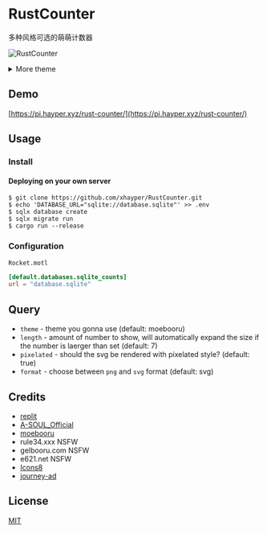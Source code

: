 # RustCounter

多种风格可选的萌萌计数器

![RustCounter](https://pi.hayper.xyz/rust-counter/count/RustCounter.githubformat=png)

<details>
<summary>More theme</summary>

##### asoul

![asoul](https://pi.hayper.xyz/rust-counter/count/demo?theme=asoul&format=png)

##### moebooru

![moebooru](https://pi.hayper.xyz/rust-counter/count/demo?theme=moebooru&format=png)

##### rule34

![Rule34](https://pi.hayper.xyz/rust-counter/count/demo?theme=rule34)

##### gelbooru

![Gelbooru](https://pi.hayper.xyz/rust-counter/count/demo?theme=gelbooru&format=png)

##### e621

![e621](https://pi.hayper.xyz/rust-counter/count/demo?theme=e621&format=png)

  <details>
    <summary>NSFW</summary>

##### moebooru-h

##### gelbooru-h

  </details>
</details>

## Demo

[https://pi.hayper.xyz/rust-counter/](https://pi.hayper.xyz/rust-counter/)

## Usage

### Install

#### Deploying on your own server

```shell
$ git clone https://github.com/xhayper/RustCounter.git
$ echo 'DATABASE_URL="sqlite://database.sqlite"' >> .env
$ sqlx database create
$ sqlx migrate run
$ cargo run --release
```

### Configuration

`Rocket.motl`

```toml
[default.databases.sqlite_counts]
url = "database.sqlite"
```


## Query

- `theme` - theme you gonna use (default: moebooru)
- `length` - amount of number to show, will automatically expand the size if the number is laerger than set (default: 7)
- `pixelated` - should the svg be rendered with pixelated style? (default: true)
- `format` - choose between `png` and `svg` format (default: svg)

## Credits

- [replit](https://replit.com/)
- [A-SOUL_Official](https://space.bilibili.com/703007996)
- [moebooru](https://github.com/moebooru/moebooru)
- rule34.xxx NSFW
- gelbooru.com NSFW
- e621.net NSFW
- [Icons8](https://icons8.com/icons/set/star)
- [journey-ad](https://github.com/journey-ad/)

## License

[MIT](LICENSE)
